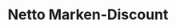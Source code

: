---
title: "Netto Marken-Discount"
url: /hannover/netto-marken-discount-grosse-pranke/
shop: Supermarkt
---